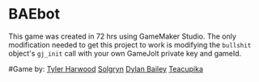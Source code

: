 # BAEbot

This game was created in 72 hrs using GameMaker Studio. The only modification needed to get this project to work is modifying the `bullshit` object's `gj_init` call with your own GameJolt private key and gameId.

#Game by:
[Tyler Harwood](https://twitter.com/Tyler_Harwood)
[Solgryn](https://twitter.com/Soulgryn)
[Dylan Bailey](https://twitter.com/hewbz)
[Teacupika](https://twitter.com/Teacupika)
